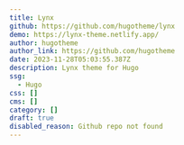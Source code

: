 ```yaml
---
title: Lynx
github: https://github.com/hugotheme/lynx
demo: https://lynx-theme.netlify.app/
author: hugotheme
author_link: https://github.com/hugotheme
date: 2023-11-28T05:03:55.387Z
description: Lynx theme for Hugo
ssg:
  - Hugo
css: []
cms: []
category: []
draft: true
disabled_reason: Github repo not found
---
```

